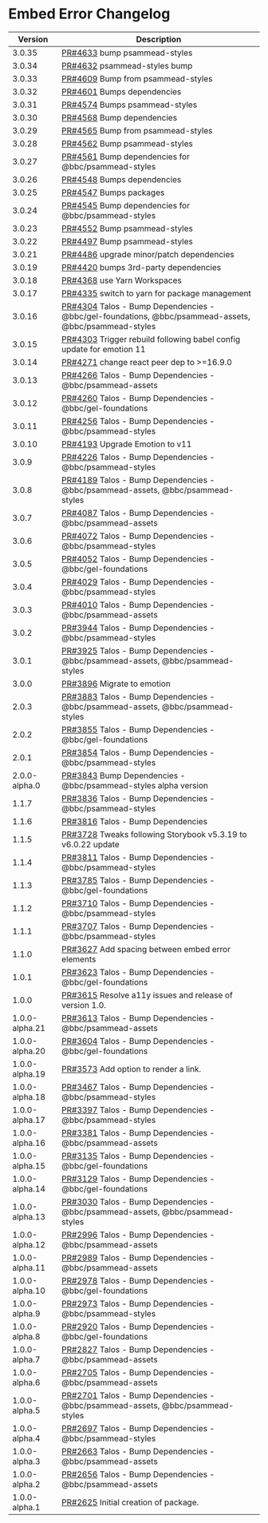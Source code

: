 # Embed Error Changelog

| Version        | Description                                                                                                                                       |
| -------------- | ------------------------------------------------------------------------------------------------------------------------------------------------- |
| 3.0.35         | [PR#4633](https://github.com/bbc/psammead/pull/4633) bump psammead-styles                                                                         |
| 3.0.34         | [PR#4632](https://github.com/bbc/psammead/pull/4632) psammead-styles bump                                                                         |
| 3.0.33         | [PR#4609](https://github.com/bbc/psammead/pull/4609) Bump from psammead-styles                                                                    |
| 3.0.32         | [PR#4601](https://github.com/bbc/psammead/pull/4601) Bumps dependencies                                                                           |
| 3.0.31         | [PR#4574](https://github.com/bbc/psammead/pull/4574) Bumps psammead-styles                                                                        |
| 3.0.30         | [PR#4568](https://github.com/bbc/psammead/pull/4568) Bump dependencies                                                                            |
| 3.0.29         | [PR#4565](https://github.com/bbc/psammead/pull/4565) Bump from psammead-styles                                                                    |
| 3.0.28         | [PR#4562](https://github.com/bbc/psammead/pull/4562) Bump psammead-styles                                                                         |
| 3.0.27         | [PR#4561](https://github.com/bbc/psammead/pull/4561) Bump dependencies for @bbc/psammead-styles                                                   |
| 3.0.26         | [PR#4548](https://github.com/bbc/psammead/pull/4548) Bumps dependencies                                                                           |
| 3.0.25         | [PR#4547](https://github.com/bbc/psammead/pull/4547) Bumps packages                                                                               |
| 3.0.24         | [PR#4545](https://github.com/bbc/psammead/pull/4545) Bump dependencies for @bbc/psammead-styles                                                   |
| 3.0.23         | [PR#4552](https://github.com/bbc/psammead/pull/4552) Bump psammead-styles                                                                         |
| 3.0.22         | [PR#4497](https://github.com/bbc/psammead/pull/4497) Bump psammead-styles                                                                         |
| 3.0.21         | [PR#4486](https://github.com/bbc/psammead/pull/4486) upgrade minor/patch dependencies                                                             |
| 3.0.19         | [PR#4420](https://github.com/bbc/psammead/pull/4420) bumps 3rd-party dependencies                                                                 |
| 3.0.18         | [PR#4368](https://github.com/bbc/psammead/pull/4368) use Yarn Workspaces                                                                          |
| 3.0.17         | [PR#4335](https://github.com/bbc/psammead/pull/4335) switch to yarn for package management                                                        |
| 3.0.16         | [PR#4304](https://github.com/bbc/psammead/pull/4304) Talos - Bump Dependencies - @bbc/gel-foundations, @bbc/psammead-assets, @bbc/psammead-styles |
| 3.0.15         | [PR#4303](https://github.com/bbc/psammead/pull/4303) Trigger rebuild following babel config update for emotion 11                                 |
| 3.0.14         | [PR#4271](https://github.com/bbc/psammead/pull/4271) change react peer dep to >=16.9.0                                                            |
| 3.0.13         | [PR#4266](https://github.com/bbc/psammead/pull/4266) Talos - Bump Dependencies - @bbc/psammead-assets                                             |
| 3.0.12         | [PR#4260](https://github.com/bbc/psammead/pull/4260) Talos - Bump Dependencies - @bbc/gel-foundations                                             |
| 3.0.11         | [PR#4256](https://github.com/bbc/psammead/pull/4256) Talos - Bump Dependencies - @bbc/psammead-styles                                             |
| 3.0.10         | [PR#4193](https://github.com/bbc/psammead/pull/4193) Upgrade Emotion to v11                                                                       |
| 3.0.9          | [PR#4226](https://github.com/bbc/psammead/pull/4226) Talos - Bump Dependencies - @bbc/psammead-styles                                             |
| 3.0.8          | [PR#4189](https://github.com/bbc/psammead/pull/4189) Talos - Bump Dependencies - @bbc/psammead-assets, @bbc/psammead-styles                       |
| 3.0.7          | [PR#4087](https://github.com/bbc/psammead/pull/4087) Talos - Bump Dependencies - @bbc/psammead-assets                                             |
| 3.0.6          | [PR#4072](https://github.com/bbc/psammead/pull/4072) Talos - Bump Dependencies - @bbc/psammead-styles                                             |
| 3.0.5          | [PR#4052](https://github.com/bbc/psammead/pull/4052) Talos - Bump Dependencies - @bbc/gel-foundations                                             |
| 3.0.4          | [PR#4029](https://github.com/bbc/psammead/pull/4029) Talos - Bump Dependencies - @bbc/psammead-styles                                             |
| 3.0.3          | [PR#4010](https://github.com/bbc/psammead/pull/4010) Talos - Bump Dependencies - @bbc/psammead-assets                                             |
| 3.0.2          | [PR#3944](https://github.com/bbc/psammead/pull/3944) Talos - Bump Dependencies - @bbc/psammead-styles                                             |
| 3.0.1          | [PR#3925](https://github.com/bbc/psammead/pull/3925) Talos - Bump Dependencies - @bbc/psammead-assets, @bbc/psammead-styles                       |
| 3.0.0          | [PR#3896](https://github.com/bbc/psammead/pull/3896) Migrate to emotion                                                                           |
| 2.0.3          | [PR#3883](https://github.com/bbc/psammead/pull/3883) Talos - Bump Dependencies - @bbc/psammead-assets, @bbc/psammead-styles                       |
| 2.0.2          | [PR#3855](https://github.com/bbc/psammead/pull/3855) Talos - Bump Dependencies - @bbc/gel-foundations                                             |
| 2.0.1          | [PR#3854](https://github.com/bbc/psammead/pull/3854) Talos - Bump Dependencies - @bbc/psammead-styles                                             |
| 2.0.0-alpha.0  | [PR#3843](https://github.com/bbc/psammead/pull/3843) Bump Dependencies - @bbc/psammead-styles alpha version                                       |
| 1.1.7          | [PR#3836](https://github.com/bbc/psammead/pull/3836) Talos - Bump Dependencies - @bbc/psammead-styles                                             |
| 1.1.6          | [PR#3816](https://github.com/bbc/psammead/pull/3816) Talos - Bump Dependencies                                                                    |
| 1.1.5          | [PR#3728](https://github.com/bbc/psammead/pull/3728) Tweaks following Storybook v5.3.19 to v6.0.22 update                                         |
| 1.1.4          | [PR#3811](https://github.com/bbc/psammead/pull/3811) Talos - Bump Dependencies - @bbc/psammead-styles                                             |
| 1.1.3          | [PR#3785](https://github.com/bbc/psammead/pull/3785) Talos - Bump Dependencies - @bbc/gel-foundations                                             |
| 1.1.2          | [PR#3710](https://github.com/bbc/psammead/pull/3710) Talos - Bump Dependencies - @bbc/psammead-styles                                             |
| 1.1.1          | [PR#3707](https://github.com/bbc/psammead/pull/3707) Talos - Bump Dependencies - @bbc/psammead-styles                                             |
| 1.1.0          | [PR#3627](https://github.com/bbc/psammead/pull/3627) Add spacing between embed error elements                                                     |
| 1.0.1          | [PR#3623](https://github.com/bbc/psammead/pull/3623) Talos - Bump Dependencies - @bbc/gel-foundations                                             |
| 1.0.0          | [PR#3615](https://github.com/bbc/psammead/pull/3615) Resolve a11y issues and release of version 1.0.                                              |
| 1.0.0-alpha.21 | [PR#3613](https://github.com/bbc/psammead/pull/3613) Talos - Bump Dependencies - @bbc/psammead-assets                                             |
| 1.0.0-alpha.20 | [PR#3604](https://github.com/bbc/psammead/pull/3604) Talos - Bump Dependencies - @bbc/gel-foundations                                             |
| 1.0.0-alpha.19 | [PR#3573](https://github.com/bbc/psammead/pull/3573) Add option to render a link.                                                                 |
| 1.0.0-alpha.18 | [PR#3467](https://github.com/bbc/psammead/pull/3467) Talos - Bump Dependencies - @bbc/psammead-styles                                             |
| 1.0.0-alpha.17 | [PR#3397](https://github.com/bbc/psammead/pull/3397) Talos - Bump Dependencies - @bbc/psammead-styles                                             |
| 1.0.0-alpha.16 | [PR#3381](https://github.com/bbc/psammead/pull/3381) Talos - Bump Dependencies - @bbc/psammead-assets                                             |
| 1.0.0-alpha.15 | [PR#3135](https://github.com/bbc/psammead/pull/3135) Talos - Bump Dependencies - @bbc/gel-foundations                                             |
| 1.0.0-alpha.14 | [PR#3129](https://github.com/bbc/psammead/pull/3129) Talos - Bump Dependencies - @bbc/gel-foundations                                             |
| 1.0.0-alpha.13 | [PR#3030](https://github.com/bbc/psammead/pull/3030) Talos - Bump Dependencies - @bbc/psammead-assets, @bbc/psammead-styles                       |
| 1.0.0-alpha.12 | [PR#2996](https://github.com/bbc/psammead/pull/2996) Talos - Bump Dependencies - @bbc/psammead-assets                                             |
| 1.0.0-alpha.11 | [PR#2989](https://github.com/bbc/psammead/pull/2989) Talos - Bump Dependencies - @bbc/psammead-assets                                             |
| 1.0.0-alpha.10 | [PR#2978](https://github.com/bbc/psammead/pull/2978) Talos - Bump Dependencies - @bbc/gel-foundations                                             |
| 1.0.0-alpha.9  | [PR#2973](https://github.com/bbc/psammead/pull/2973) Talos - Bump Dependencies - @bbc/psammead-styles                                             |
| 1.0.0-alpha.8  | [PR#2920](https://github.com/bbc/psammead/pull/2920) Talos - Bump Dependencies - @bbc/gel-foundations                                             |
| 1.0.0-alpha.7  | [PR#2827](https://github.com/bbc/psammead/pull/2827) Talos - Bump Dependencies - @bbc/psammead-assets                                             |
| 1.0.0-alpha.6  | [PR#2705](https://github.com/bbc/psammead/pull/2705) Talos - Bump Dependencies - @bbc/psammead-assets                                             |
| 1.0.0-alpha.5  | [PR#2701](https://github.com/bbc/psammead/pull/2701) Talos - Bump Dependencies - @bbc/psammead-assets, @bbc/psammead-styles                       |
| 1.0.0-alpha.4  | [PR#2697](https://github.com/bbc/psammead/pull/2697) Talos - Bump Dependencies - @bbc/psammead-styles                                             |
| 1.0.0-alpha.3  | [PR#2663](https://github.com/bbc/psammead/pull/2663) Talos - Bump Dependencies - @bbc/psammead-assets                                             |
| 1.0.0-alpha.2  | [PR#2656](https://github.com/bbc/psammead/pull/2656) Talos - Bump Dependencies - @bbc/psammead-assets                                             |
| 1.0.0-alpha.1  | [PR#2625](https://github.com/bbc/psammead/pull/2625) Initial creation of package.                                                                 |
